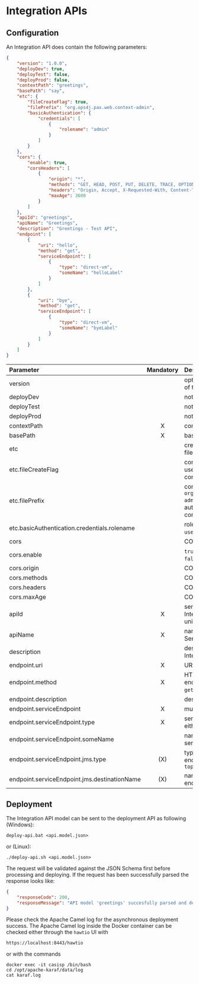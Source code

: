 # Integration APIs

## Configuration

An Integration API does contain the following parameters:
````json
{
    "version": "1.0.0",
    "deployDev": true,
    "deployTest": false,
    "deployProd": false,
    "contextPath": "greetings",
    "basePath": "say",
    "etc": {
        "fileCreateFlag": true,
        "filePrefix": "org.ops4j.pax.web.context-admin",
        "basicAuthentication": {
            "credentials": [
                {
                    "rolename": "admin"
                }
            ]
        }
    },
    "cors": {
        "enable": true,
        "corsHeaders": [
            {
                "origin": "*",
                "methods": "GET, HEAD, POST, PUT, DELETE, TRACE, OPTIONS, CONNECT, PATCH",
                "headers": "Origin, Accept, X-Requested-With, Content-Type, Access-Control-Request-Method, Access-Control-Request-Headers",
                "maxAge": 3600
            }
        ]
    },
    "apiId": "greetings",
    "apiName": "Greetings",
    "description": "Greetings - Test API",
    "endpoint": [
        {
            "uri": "hello",
            "method": "get",
            "serviceEndpoint": [
                {
                    "type": "direct-vm",
                    "someName": "helloLabel"
                }
            ]
        },
        {
            "uri": "bye",
            "method": "get",
            "serviceEndpoint": [
                {
                    "type": "direct-vm",
                    "someName": "byeLabel"
                }
            ]
        }
    ]
}
````
|Parameter|Mandatory|Description|
|:---|:---:|:---|
|version| |optional, semantic version of the Integration API|
|deployDev| |not used in casisp-runtime|
|deployTest| |not used in casisp-runtime|
|deployProd| |not used in casisp-runtime|
|contextPath|X|context path of the API|
|basePath|X|base path of the API|
|etc| |creates the authentication file|
|etc.fileCreateFlag| |constant value `true`, will be used for authentication file configuration|
|etc.filePrefix| |constant value `org.ops4j.pax.web.context-admin`, will be used for authentication file configuration|
|etc.basicAuthentication.credentials.rolename| |rolename from `users.properties` file|
|cors| |CORS parameters|
|cors.enable| |`true` (if CORS enabled) or `false` (if CORS disabled)|
|cors.origin| |CORS origin parameter|
|cors.methods| |CORS methods parameter|
|cors.headers| |CORS header parameter|
|cors.maxAge| |CORS maxAge parameter|
|apiId|X|semantic ID of the Integration API, must be unique|
|apiName|X|name of the Integration Service|
|description| |description of the Integration Service|
|endpoint.uri|X|URI of the endpoint|
|endpoint.method|X|HTTP method of the endpoint, could be either `get`, `post`, `put` or `delete`|
|endpoint.description| |description of the endpoint|
|endpoint.serviceEndpoint|X|multiple service endpoints|
|endpoint.serviceEndpoint.type|X|service endpoint type, either `direct-vm` or `jms`|
|endpoint.serviceEndpoint.someName| |name of the `direct-vm` service endpoint (label)|
|endpoint.serviceEndpoint.jms.type|(X)|type of the JMS service endpoint, either `queue` or `topic`|
|endpoint.serviceEndpoint.jms.destinationName|(X)|name of the JMS service endpoint|

## Deployment

The Integration API model can be sent to the deployment API as following (Windows):
````
deploy-api.bat <api.model.json>
````
or (Linux):
````
./deploy-api.sh <api.model.json>
````
The request will be validated against the JSON Schema first before processing and deploying. If the request has been successfully parsed the response looks like:
````json
{
    "responseCode": 200,
    "responseMessage": "API model 'greetings' succesfully parsed and deployment initiated."
}
````
Please check the Apache Camel log for the asynchronous deployment success. The Apache Camel log inside the Docker container can be checked either through the `hawtio` UI with
````
https://localhost:8443/hawtio
````
or with the commands
````
docker exec -it casisp /bin/bash
cd /opt/apache-karaf/data/log
cat karaf.log
````
